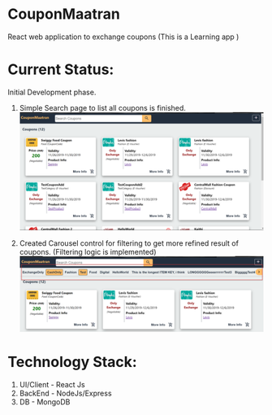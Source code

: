 # CouponMaatran
React web application to exchange coupons (This is a Learning app )

# Current Status:
Initial Development phase.
  1. Simple Search page to list all coupons is finished.
  ![Alt text](CouponMaatran_BuildUp2.png?raw=true)
  
  2. Created Carousel control for filtering to get more refined result of coupons. (Filtering logic is implemented)
  ![Alt_test](Carousel.png?raw=true)

# Technology Stack:
  1. UI/Client - React Js
  2. BackEnd - NodeJs/Express
  3. DB - MongoDB

